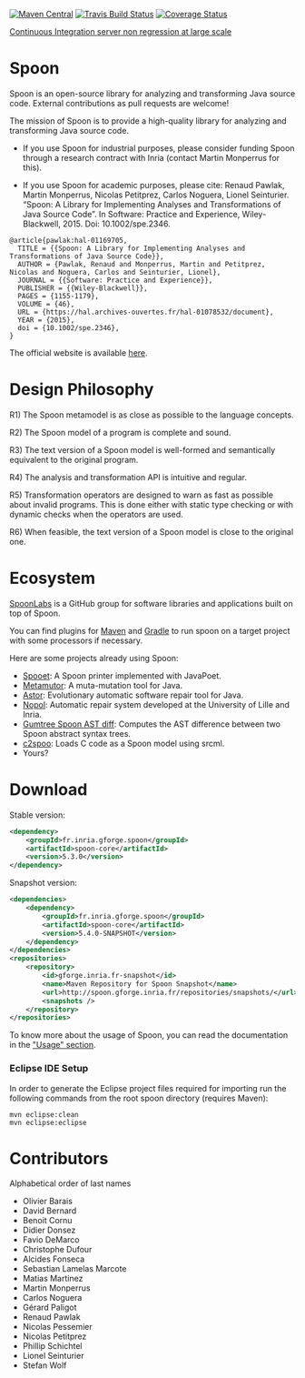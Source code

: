 [![Maven Central](https://img.shields.io/maven-central/v/fr.inria.gforge.spoon/spoon-core.svg)](http://search.maven.org/#search%7Cga%7C1%7Cg%3A%22fr.inria.gforge.spoon%22%20AND%20a%3A%22spoon-core%22)
[![Travis Build Status](https://travis-ci.org/INRIA/spoon.svg?branch=master)](https://travis-ci.org/INRIA/spoon)
[![Coverage Status](https://coveralls.io/repos/INRIA/spoon/badge.png)](https://coveralls.io/r/INRIA/spoon)

[Continuous Integration server non regression at large scale](https://ci.inria.fr/sos/)

# Spoon

Spoon is an open-source library for analyzing and transforming Java source code. External contributions as pull requests are welcome!

The mission of Spoon is to provide a high-quality library for analyzing and transforming Java source code.

- If you use Spoon for industrial purposes, please consider funding Spoon through a research contract with Inria (contact Martin Monperrus for this).

- If you use Spoon for academic purposes, please cite: Renaud Pawlak, Martin Monperrus, Nicolas Petitprez, Carlos Noguera, Lionel Seinturier. “Spoon: A Library for Implementing Analyses and Transformations of Java Source Code”. In Software: Practice and Experience, Wiley-Blackwell, 2015. Doi: 10.1002/spe.2346.

```
@article{pawlak:hal-01169705,
  TITLE = {{Spoon: A Library for Implementing Analyses and Transformations of Java Source Code}},
  AUTHOR = {Pawlak, Renaud and Monperrus, Martin and Petitprez, Nicolas and Noguera, Carlos and Seinturier, Lionel},
  JOURNAL = {{Software: Practice and Experience}},
  PUBLISHER = {{Wiley-Blackwell}},
  PAGES = {1155-1179},
  VOLUME = {46},
  URL = {https://hal.archives-ouvertes.fr/hal-01078532/document},
  YEAR = {2015},
  doi = {10.1002/spe.2346},
}

```

The official website is available [here](http://spoon.gforge.inria.fr/).

# Design Philosophy


R1) The Spoon metamodel is as close as possible to the language concepts.

R2) The Spoon model of a program is complete and sound.

R3) The text version of a Spoon model is well-formed and semantically equivalent to the original program.

R4) The analysis and transformation API is intuitive and regular.

R5) Transformation operators are designed to warn as fast as possible about invalid programs. This is done either with static type checking or with dynamic checks when the operators are used.

R6) When feasible, the text version of a Spoon model is close to the original one.


# Ecosystem

[SpoonLabs](http://github.com/SpoonLabs) is a GitHub group for software libraries and applications built on top of Spoon.

You can find plugins for [Maven](https://github.com/SpoonLabs/spoon-maven-plugin) and [Gradle](https://github.com/SpoonLabs/spoon-gradle-plugin) to run spoon on a target project with some processors if necessary.

Here are some projects already using Spoon:
- [Spooet](https://github.com/SpoonLabs/spooet): A Spoon printer implemented with JavaPoet.
- [Metamutor](https://github.com/SpoonLabs/metamutator): A muta-mutation tool for Java.
- [Astor](https://github.com/SpoonLabs/astor): Evolutionary automatic software repair tool for Java. 
- [Nopol](https://github.com/SpoonLabs/nopol): Automatic repair system developed at the University of Lille and Inria.
- [Gumtree Spoon AST diff](https://github.com/SpoonLabs/gumtree-spoon-ast-diff): Computes the AST difference between two Spoon abstract syntax trees.
- [c2spoo](https://github.com/SpoonLabs/c2spoon): Loads C code as a Spoon model using srcml.
- Yours?

# Download

Stable version:

```xml
<dependency>
    <groupId>fr.inria.gforge.spoon</groupId>
    <artifactId>spoon-core</artifactId>
    <version>5.3.0</version>
</dependency>
```

Snapshot version:

```xml
<dependencies>
	<dependency>
		<groupId>fr.inria.gforge.spoon</groupId>
		<artifactId>spoon-core</artifactId>
		<version>5.4.0-SNAPSHOT</version>
	</dependency>
</dependencies>
<repositories>
	<repository>
		<id>gforge.inria.fr-snapshot</id>
		<name>Maven Repository for Spoon Snapshot</name>
		<url>http://spoon.gforge.inria.fr/repositories/snapshots/</url>
		<snapshots />
	</repository>
</repositories>
```

To know more about the usage of Spoon, you can read the documentation in the ["Usage" section](http://spoon.gforge.inria.fr/command_line.html#).

### Eclipse IDE Setup

In order to generate the Eclipse project files required for importing run the following commands from the root spoon directory (requires Maven):
```
mvn eclipse:clean
mvn eclipse:eclipse
```


# Contributors

Alphabetical order of last names

* Olivier Barais
* David Bernard
* Benoit Cornu
* Didier Donsez
* Favio DeMarco
* Christophe Dufour
* Alcides Fonseca
* Sebastian Lamelas Marcote
* Matias Martinez
* Martin Monperrus
* Carlos Noguera
* Gérard Paligot
* Renaud Pawlak
* Nicolas Pessemier
* Nicolas Petitprez
* Phillip Schichtel
* Lionel Seinturier
* Stefan Wolf
